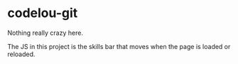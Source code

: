 # codelou-git


Nothing really crazy here.

The JS in this project is the skills bar that moves when the page is loaded or reloaded.
